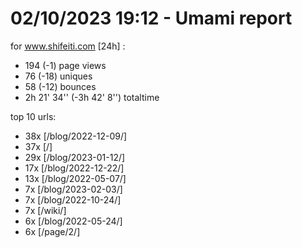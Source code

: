 # 02/10/2023 19:12 - Umami report
for www.shifeiti.com [24h] :

 - 194 (-1) page views
 - 76 (-18) uniques
 - 58 (-12) bounces
 - 2h 21' 34'' (-3h 42' 8'') totaltime


top 10 urls:
 - 38x [/blog/2022-12-09/]
 - 37x [/]
 - 29x [/blog/2023-01-12/]
 - 17x [/blog/2022-12-22/]
 - 13x [/blog/2022-05-07/]
 - 7x [/blog/2023-02-03/]
 - 7x [/blog/2022-10-24/]
 - 7x [/wiki/]
 - 6x [/blog/2022-05-24/]
 - 6x [/page/2/]


